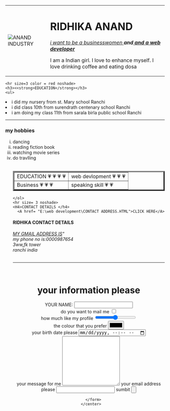 
<!DOCTYPE html>
<html lang="
" dir="ltr">
  <head>
    <meta charset="utf-8">
    <title> 🍔 RIDHIKA ANAND</title>
  </head>
  <body>
    <table cellspacing = 20>
      <tr>
        <td><img src="https://image.shutterstock.com/image-vector/ra-logo-metal-silver-monogram-260nw-1019599417.jpg" alt="ANAND INDUSTRY">
    </td>
  <td> <h1>RIDHIKA ANAND</h1>
    <p><em> <a href="https://www.wikihow.com/Be-a-Successful-Business-Woman">
  i want to be a businesswomen </a><strong> and<a href="https://en.wikipedia.org/wiki/Web_dev eloper">
        and a web developer</a></strong></em></p>
   <p>I am a Indian girl. I love to enhance myself. I love drinking coffee and
   eating dosa  </p></td>
</tr>
</table>


    <hr size=3 color = red noshade>
    <h3><<strong>EDUCATION</strong></h3>
    <ul>
  <li>  i did my nursery from st. Mary school Ranchi </li>
  <li>i did class 10th
    from surendrath centenary school
      Ranchi</li>
      <li>i am doing my class 11th from sarala birla public school Ranchi</li>
    </ul>
    <hr>
    <h3> my hobbies </h3>
    <ol type="i">
      <li> dancing</li>
      <li>reading fiction book </li>
      <li> watching movie series</li>
      <li> do travlling </li>
      <br>
      <table border="4">
        <tr>
          <td> EDUCATION 💗 💗 💗 💗
          </td>
          <td>
            web devlopment 💗 💗 💗
          </td>
        </tr>
        <tr>
        <td>
          Business 💗  💗  💗
        </td>
        <td>
          speaking skill 💗  💗
        </td>
      </tr>
    </table>

    </ol>
    <hr size= 3 noshade>
    <H4>CONTACT DETAILS </h4>
      <A href= "E:\web development\CONTACT ADDRESS.HTML">CLICK HERE</A>
  </body>
</html>
<!DOCTYPE html>
<html lang="en" dir="ltr">
  <head>
    <meta charset="utf-8">
    <title>MY CONTACT details</title>
  </head>
  <body>
    <H4> RIDHIKA CONTACT DETAILS</H4>
    <address>
     <a href= "<a href="mailto:ridhikaanand188@gmail.comsubject=feedback">  MY GMAIL ADDRESS IS</a>"
     <br>
     my phone no is:0000987654<br>
     3ww,fk tower<br>
     ranchi india
   </address><br>
   <hr>
   <br>
   <center>
   <h1>your information please</h1>
        <form action="mailto:ridhikaanand17@gmail.com" method="post" enctype="text/plain">
        <label>YOUR NAME:</label>
        <input type="name" name="" value=""><br>
        do you want to mail me
        <input type="CHECKBOX" name="" value=""><br>
        how much like my profile
        <input type="range" name="" value="">
        <br>
        <label>the colour that you prefer</label>
        <input type="color" name="" value="">
        <br>
        <label>your birth date please</label>
        <input type="datetime-local" name="" value="">
        <br>
        <label>your message for me</label>
        <textarea name="your message" rows="10" cols="20"></textarea>
        <label>your email address please</label>
        <input type="gmail" name="" value="">
        <label>sumbit</lable>
        <input type="submit" name=""value="">

        </form>
      </center>
  </body>
</html>

